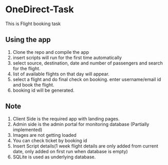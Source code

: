 # OneDirect-Task
This is Flight booking task

## Using the app
1. Clone the repo and compile the app
2. insert scripts will run for the first time automatically
3. select source, destination, date and number of passengers and search for the flight.
4. list of available flights on that day will appear.
5. select a flight and do final check on booking. enter username/email id and book the flight.
6. booking id will be generated.


## Note
1. Client Side is the required app with landing pages.
2. Admin side is the admin portal for monitoring database (Partially implemented)
3. Images are not getting loaded
4. You can check ticket by booking id
5. Insert Script details(1 week flight details are only added from current date, only added on first run when database is empty)
6. SQLite is used as underlying database.
